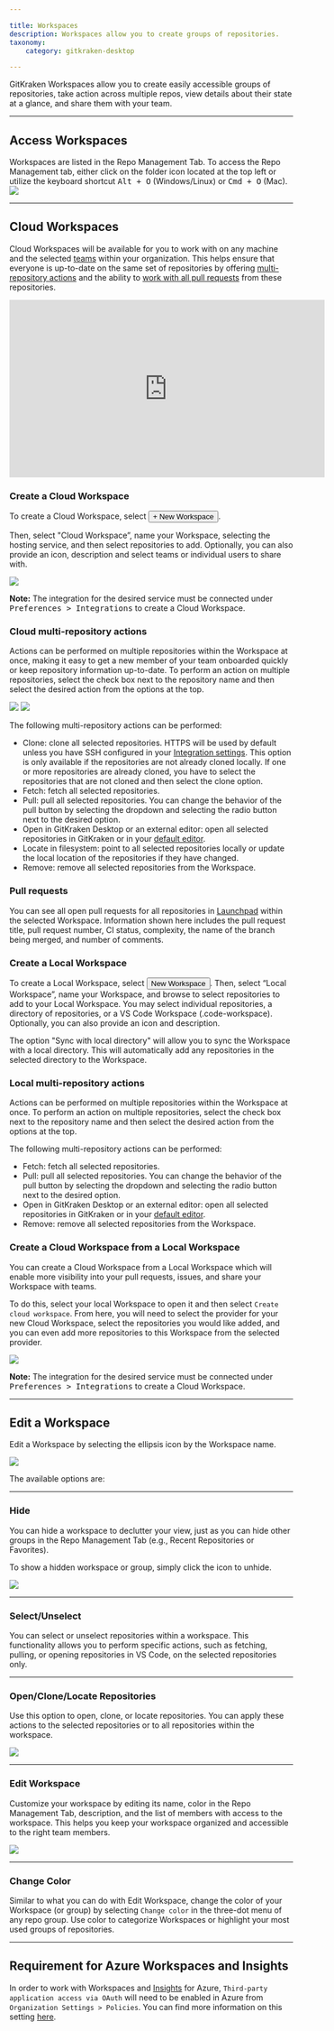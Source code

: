 ```yaml
---

title: Workspaces
description: Workspaces allow you to create groups of repositories.
taxonomy:
    category: gitkraken-desktop

---
```


GitKraken Workspaces allow you to create easily accessible groups of repositories, take action across multiple repos, view details about their state at a glance, and share them with your team.

***

## Access Workspaces

Workspaces are listed in the Repo Management Tab. To access the Repo Management tab, either click on the folder icon located at the top left or utilize the keyboard shortcut <kbd>Alt + O</kbd> (Windows/Linux) or <kbd>Cmd + O</kbd> (Mac).
<img src='/wp-content/uploads/gkc-repo-mngmt-tab.png' class='img-bordered img-responsive center'>


***

## Cloud Workspaces

Cloud Workspaces will be available for you to work with on any machine and the selected [teams](/start-here/teams/) within your organization. This helps ensure that everyone is up-to-date on the same set of repositories by offering [multi-repository actions](/gitkraken-desktop/workspaces/#cloud-multi-repository-actions) and the ability to [work with all pull requests](/gitkraken-desktop/workspaces/#pull-requests) from these repositories. 

<div class='embed-container embed-container--16-9'>
    <iframe width="560" height="315" src="https://www.youtube.com/embed/OIQVsNRqg1M?ecver=1" frameborder="0" allowfullscreen></iframe>
</div>

### Create a Cloud Workspace

To create a Cloud Workspace, select <button class="button button--success button--ui button--nolink">+ New Workspace</button>.

Then, select "Cloud Workspace”, name your Workspace, selecting the hosting service, and then select repositories to add. Optionally, you can also provide an icon, description and select teams or individual users to share with.

<img src="/wp-content/uploads/gkc-10-create-cloud-workspace.gif" class="img-bordered img-responsive center">

<div class='callout callout--warning'>
    <p>
        <strong>Note:</strong>
            The integration for the desired service must be connected under <kbd>Preferences > Integrations</kbd> to create a Cloud Workspace.
    </p>
</div>

### Cloud multi-repository actions

Actions can be performed on multiple repositories within the Workspace at once, making it easy to get a new member of your team onboarded quickly or keep repository information up-to-date. To perform an action on multiple repositories, select the check box next to the repository name and then select the desired action from the options at the top.

<img src="/wp-content/uploads/gkc-10-cloud-workspace-multi-action.png" class="img-bordered img-responsive center">
<img src="/wp-content/uploads/gkc-10-cloud-workspace-multi-action-2.png" class="img-bordered img-responsive center">

The following multi-repository actions can be performed:
- Clone: clone all selected repositories. HTTPS will be used by default unless you have SSH configured in your [Integration settings](https://help.gitkraken.com/gitkraken-desktop/integrations/). This option is only available if the repositories are not already cloned locally. If one or more repositories are already cloned, you have to select the repositories that are not cloned and then select the clone option.
- Fetch: fetch all selected repositories.
- Pull: pull all selected repositories. You can change the behavior of the pull button by selecting the dropdown and selecting the radio button next to the desired option.
- Open in GitKraken Desktop or an external editor: open all selected repositories in GitKraken or in your [default editor](/start-here/preferences/#external-editor).
- Locate in filesystem: point to all selected repositories locally or update the local location of the repositories if they have changed. 
- Remove: remove all selected repositories from the Workspace.

### Pull requests

You can see all open pull requests for all repositories in [Launchpad](https://help.gitkraken.com/gitkraken-desktop/gitkraken-launchpad/) within the selected Workspace. Information shown here includes the pull request title, pull request number, CI status, complexity, the name of the branch being merged, and number of comments.



### Create a Local Workspace

To create a Local Workspace, select <button class="button button--success button--ui button--nolink">New Workspace</button>. Then, select “Local Workspace”, name your Workspace, and browse to select repositories to add to your Local Workspace. You may select individual repositories, a directory of repositories, or a VS Code Workspace (.code-workspace). Optionally, you can also provide an icon and description. 


The option "Sync with local directory" will allow you to sync the Workspace with a local directory. This will automatically add any repositories in the selected directory to the Workspace.

### Local multi-repository actions

Actions can be performed on multiple repositories within the Workspace at once. To perform an action on multiple repositories, select the check box next to the repository name and then select the desired action from the options at the top.

The following multi-repository actions can be performed:
- Fetch: fetch all selected repositories.
- Pull: pull all selected repositories. You can change the behavior of the pull button by selecting the dropdown and selecting the radio button next to the desired option.
- Open in GitKraken Desktop or an external editor: open all selected repositories in GitKraken or in your [default editor](/start-here/preferences/#external-editor).
- Remove: remove all selected repositories from the Workspace.

### Create a Cloud Workspace from a Local Workspace

You can create a Cloud Workspace from a Local Workspace which will enable more visibility into your pull requests, issues, and share your Workspace with teams.

To do this, select your local Workspace to open it and then select `Create cloud workspace`. From here, you will need to select the provider for your new Cloud Workspace, select the repositories you would like added, and you can even add more repositories to this Workspace from the selected provider.

<img src="/wp-content/uploads/gkc-10-local-to-cloud-workspace.png" class="img-bordered img-responsive center">

<div class='callout callout--warning'>
    <p>
        <strong>Note:</strong>
            The integration for the desired service must be connected under <kbd>Preferences > Integrations</kbd> to create a Cloud Workspace.
    </p>
</div>

***

## Edit a Workspace

Edit a Workspace by selecting the ellipsis <i class="fas fa-ellipsis-v"></i> icon by the Workspace name.

<img src="/wp-content/uploads/gkd-10-2-edit-a-workspace.png" class="img-bordered img-responsive center">

The available options are:

***

### Hide

You can hide a workspace to declutter your view, just as you can hide other groups in the Repo Management Tab (e.g., Recent Repositories or Favorites).

To show a hidden workspace or group, simply click the <i class="fa-solid fa-eye-slash"></i> icon to unhide.

<img src="/wp-content/uploads/gkd-10-2-hide-workspaces.png" class="img-bordered img-responsive center">

***

### Select/Unselect

You can select or unselect repositories within a workspace. This functionality allows you to perform specific actions, such as fetching, pulling, or opening repositories in VS Code, on the selected repositories only.

***

### Open/Clone/Locate Repositories

Use this option to open, clone, or locate repositories. You can apply these actions to the selected repositories or to all repositories within the workspace.

<img src="/wp-content/uploads/gkd-10-2-open-clone-locate-workspaces.png" class="img-bordered img-responsive center">

***

### Edit Workspace

Customize your workspace by editing its name, color in the Repo Management Tab, description, and the list of members with access to the workspace. This helps you keep your workspace organized and accessible to the right team members.

<img src="/wp-content/uploads/gkd-10-2-edit-workspace.png" class="img-bordered img-responsive center">

***

### Change Color

Similar to what you can do with Edit Workspace, change the color of your Workspace (or group) by selecting `Change color` in the three-dot menu of any repo group. Use color to categorize Workspaces or highlight your most used groups of repositories.

***

## Requirement for Azure Workspaces and Insights

In order to work with Workspaces and [Insights](/gk-dev/gk-dev-insights/) for Azure, `Third-party application access via OAuth` will need to be enabled in Azure from `Organization Settings > Policies`. You can find more information on this setting [here](https://learn.microsoft.com/en-us/azure/devops/organizations/accounts/change-application-access-policies?view=azure-devops).